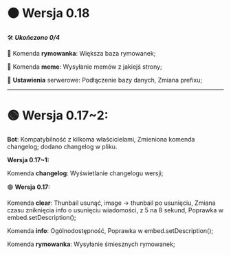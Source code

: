 # 🟠 **Wersja 0.18**

🛠 ***Ukończono 0/4***

🎈 Komenda **rymowanka**:
  Większa baza rymowanek;
   
🎈 Komenda **meme**: 
  Wysyłanie memów z jakiejś strony;
   
🎈 **Ustawienia** serwerowe:
  Podłączenie bazy danych, 
  Zmiana prefixu;

---------------------------

# 🟢 **Wersja 0.17~2:** 

**Bot**:
Kompatybilność z kilkoma właścicielami,
Zmieniona komenda changelog; dodano changelog w pliku.

**Wersja 0.17~1:** 

Komenda **changelog**:
Wyświetlanie changelogu wersji;

🟢 **Wersja 0.17:** 

Komenda **clear**:
Thunbail usunąć, image -> thunbail po usunięciu, 
Zmiana czasu zniknięcia info o usunięciu wiadomości, z 5 na 8 sekund,
Poprawka w embed.setDescription();

Komenda **info**:
Ogólnodostępność, 
Poprawka w embed.setDescription();
   
Komenda **rymowanka**:
Wysyłanie śmiesznych rymowanek;
